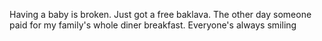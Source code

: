 Having a baby is broken. Just got a free baklava. The other day someone paid for my family's whole diner breakfast. Everyone's always smiling


